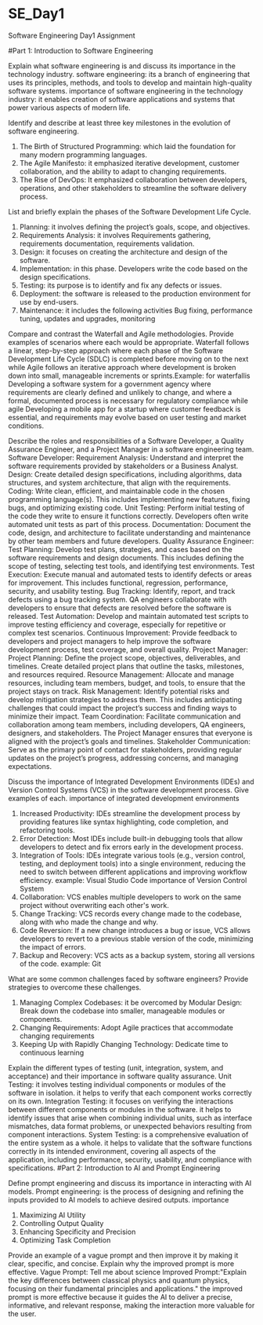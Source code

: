 # SE_Day1
Software Engineering Day1 Assignment

#Part 1: Introduction to Software Engineering

Explain what software engineering is and discuss its importance in the technology industry.
software engineering: its a branch of engineering that uses its principles, methods, and tools to develop and maintain high-quality software systems.
importance of software engineering in the technology industry: it enables creation of software applications and systems that power various aspects of modern life.

Identify and describe at least three key milestones in the evolution of software engineering.
1) The Birth of Structured Programming: which laid the foundation for many modern programming languages.
2) The Agile Manifesto: it emphasized iterative development, customer collaboration, and the ability to adapt to changing requirements.
3) The Rise of DevOps: It emphasized collaboration between developers, operations, and other stakeholders to streamline the software delivery process.

List and briefly explain the phases of the Software Development Life Cycle.
1) Planning: it involves defining the project’s goals, scope, and objectives.
2) Requirements Analysis: it involves Requirements gathering, requirements documentation, requirements validation.
3) Design: it focuses on creating the architecture and design of the software.
4) Implementation: in this phase. Developers write the code based on the design specifications.
5) Testing: its purpose is to identify and fix any defects or issues.
6) Deployment: the software is released to the production environment for use by end-users.
7) Maintenance: it includes the following activities Bug fixing, performance tuning, updates and upgrades, monitoring

Compare and contrast the Waterfall and Agile methodologies. Provide examples of scenarios where each would be appropriate.
Waterfall follows a linear, step-by-step approach where each phase of the Software Development Life Cycle (SDLC) is completed before moving on to the next while Agile follows an iterative approach where development is broken down into small, manageable increments or sprints.Example: for waterfallis  Developing a software system for a government agency where requirements are clearly defined and unlikely to change, and where a formal, documented process is necessary for regulatory compliance while agile Developing a mobile app for a startup where customer feedback is essential, and requirements may evolve based on user testing and market conditions.

Describe the roles and responsibilities of a Software Developer, a Quality Assurance Engineer, and a Project Manager in a software engineering team.
Software Developer:
Requirement Analysis: Understand and interpret the software requirements provided by stakeholders or a Business Analyst.
Design: Create detailed design specifications, including algorithms, data structures, and system architecture, that align with the requirements.
Coding: Write clean, efficient, and maintainable code in the chosen programming language(s). This includes implementing new features, fixing bugs, and optimizing existing code.
Unit Testing: Perform initial testing of the code they write to ensure it functions correctly. Developers often write automated unit tests as part of this process.
Documentation: Document the code, design, and architecture to facilitate understanding and maintenance by other team members and future developers.
Quality Assurance Engineer:
Test Planning: Develop test plans, strategies, and cases based on the software requirements and design documents. This includes defining the scope of testing, selecting test tools, and identifying test environments.
Test Execution: Execute manual and automated tests to identify defects or areas for improvement. This includes functional, regression, performance, security, and usability testing.
Bug Tracking: Identify, report, and track defects using a bug tracking system. QA engineers collaborate with developers to ensure that defects are resolved before the software is released.
Test Automation: Develop and maintain automated test scripts to improve testing efficiency and coverage, especially for repetitive or complex test scenarios.
Continuous Improvement: Provide feedback to developers and project managers to help improve the software development process, test coverage, and overall quality.
Project Manager:
Project Planning: Define the project scope, objectives, deliverables, and timelines. Create detailed project plans that outline the tasks, milestones, and resources required.
Resource Management: Allocate and manage resources, including team members, budget, and tools, to ensure that the project stays on track.
Risk Management: Identify potential risks and develop mitigation strategies to address them. This includes anticipating challenges that could impact the project’s success and finding ways to minimize their impact.
Team Coordination: Facilitate communication and collaboration among team members, including developers, QA engineers, designers, and stakeholders. The Project Manager ensures that everyone is aligned with the project’s goals and timelines.
Stakeholder Communication: Serve as the primary point of contact for stakeholders, providing regular updates on the project’s progress, addressing concerns, and managing expectations.

Discuss the importance of Integrated Development Environments (IDEs) and Version Control Systems (VCS) in the software development process. Give examples of each.
importance of integrated development environments
1) Increased Productivity: IDEs streamline the development process by providing features like syntax highlighting, code completion, and refactoring tools.
2) Error Detection: Most IDEs include built-in debugging tools that allow developers to detect and fix errors early in the development process.
3) Integration of Tools: IDEs integrate various tools (e.g., version control, testing, and deployment tools) into a single environment, reducing the need to switch between different applications and improving workflow efficiency.
   example: Visual Studio Code
importance of Version Control System
1) Collaboration: VCS enables multiple developers to work on the same project without overwriting each other's work.
2) Change Tracking: VCS records every change made to the codebase, along with who made the change and why.
3) Code Reversion: If a new change introduces a bug or issue, VCS allows developers to revert to a previous stable version of the code, minimizing the impact of errors.
4) Backup and Recovery: VCS acts as a backup system, storing all versions of the code.
   example: Git

What are some common challenges faced by software engineers? Provide strategies to overcome these challenges.
1) Managing Complex Codebases: it be overcomed by Modular Design: Break down the codebase into smaller, manageable modules or components.
2) Changing Requirements: Adopt Agile practices that accommodate changing requirements
3) Keeping Up with Rapidly Changing Technology: Dedicate time to continuous learning


Explain the different types of testing (unit, integration, system, and acceptance) and their importance in software quality assurance.
Unit Testing: it  involves testing individual components or modules of the software in isolation. it helps to verify that each component works correctly on its own.
Integration Testing: it focuses on verifying the interactions between different components or modules in the software. it helps to identify issues that arise when combining individual units, such as interface mismatches, data format problems, or unexpected behaviors resulting from component interactions.
System Testing: is a comprehensive evaluation of the entire system as a whole. it helps to validate that the software functions correctly in its intended environment, covering all aspects of the application, including performance, security, usability, and compliance with specifications.
#Part 2: Introduction to AI and Prompt Engineering


Define prompt engineering and discuss its importance in interacting with AI models.
Prompt engineering: is the process of designing and refining the inputs provided to AI models to achieve desired outputs.
importance
1) Maximizing AI Utility
2) Controlling Output Quality
3) Enhancing Specificity and Precision
4) Optimizing Task Completion

Provide an example of a vague prompt and then improve it by making it clear, specific, and concise. Explain why the improved prompt is more effective.
Vague Prompt: Tell me about science 
Improved Prompt:"Explain the key differences between classical physics and quantum physics, focusing on their fundamental principles and applications."
the improved prompt is more effective because it guides the AI to deliver a precise, informative, and relevant response, making the interaction more valuable for the user.
